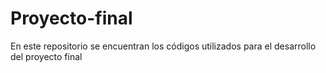 # Proyecto-final
En este repositorio se encuentran los códigos utilizados para el desarrollo del proyecto final
